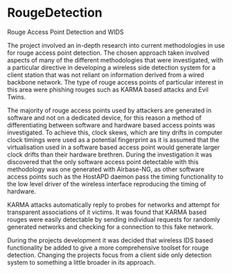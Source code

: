 # RougeDetection
Rouge Access Point Detection and WIDS

The project involved an in-depth research into current methodologies in use for rouge access point detection. The chosen approach taken involved aspects of many of the different methodologies that were investigated, with a particular directive in developing a wireless side detection system for a client station that was not reliant on information derived from a wired backbone network. The type of rouge access points of particular interest in this area were phishing rouges such as KARMA based attacks and Evil Twins. 

The majority of rouge access points used by attackers are generated in software and not on a dedicated device, for this reason a method of differentiating between software and hardware based access points was investigated. To achieve this, clock skews, which are tiny drifts in computer clock timings were used as a potential fingerprint as it is assumed that the virtualisation used in a software based access point would generate larger clock drifts than their hardware brethren. During the investigation it was discovered that the only software access point detectable with this methodology was one generated with Airbase-NG, as other software access points such as the HostAPD daemon pass the timing functionality to the low level driver of the wireless interface reproducing the timing of hardware.

KARMA attacks automatically reply to probes for networks and attempt for transparent associations of it victims. It was found that KARMA based rouges were easily detectable by sending individual requests for randomly generated networks and checking for a connection to this fake network.

During the projects development it was decided that wireless IDS based functionality be added to give a more comprehensive toolset for rouge detection. Changing the projects focus from a client side only detection system to something a little broader in its approach.


